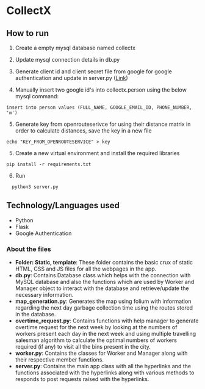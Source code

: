 # CollectX

## How to run
1) Create a empty mysql database named collectx 
2) Update mysql connection details in db.py
3) Generate client id and client secret file from google for google authentication and update in server.py (<a href="https://developers.google.com/identity/protocols/oauth2/service-account">Link</a>)<br>
  
4) Manually insert two google id's into collectx.person using the below mysql command:
  ```
  insert into person values (FULL_NAME, GOOGLE_EMAIL_ID, PHONE_NUMBER, 'm')
  ```
5) Generate key from openrouteserivce for using their distance matrix in order to calculate distances, save the key in a new file
  ```
  echo "KEY_FROM_OPENROUTESERVICE" > key
  ```
5) Create a new virtual environment and install the required libraries
  ```
  pip install -r requirements.txt
  ```
6) Run 
```
  python3 server.py
```

## Technology/Languages used
* Python
* Flask
* Google Authentication


### About the files

* <b>Folder: Static, template</b>: These folder contains the basic crux of static HTML, CSS and JS files for all the webpages in the app.
* <b>db.py</b>: Contains Database class which helps with the connection with MySQL database and also the functions which are used by Worker and Manager object to interact with the database and retrieve/update the necessary information.
* <b>map_generation.py</b>: Generates the map using folium with information regarding the next day garbage collection time using the routes stored in the database.
* <b>overtime_request.py</b>: Contains functions with help manager to generate overtime request for the next week by looking at the numbers of workers present each day in the next week and using multiple travelling salesman algorithm to calculate the optimal numbers of workers required (if any) to visit all the bins present in the city.
* <b>worker.py</b>: Contains the classes for Worker and Manager along with their respective member functions.
* <b>server.py</b>: Contains the main app class with all the hyperlinks and the functions associated with the hyperlinks along with various methods to responds to post requests raised with the hyperlinks. 